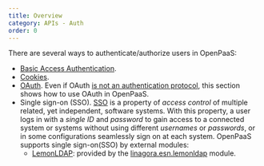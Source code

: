 ```yaml
---
title: Overview
category: APIs - Auth
order: 0
---
```


There are several ways to authenticate/authorize users in OpenPaaS:

- [Basic Access Authentication](/apis/auth/basic).
- [Cookies](/apis/auth/cookies).
- [OAuth](/apis/auth/oauth). Even if OAuth [is not an authentication protocol](https://oauth.net/articles/authentication/), this section shows how to use OAuth in OpenPaaS.
- Single sign-on (SSO). [SSO](https://en.wikipedia.org/wiki/Single_sign-on) is a property of _access control_ of multiple related, yet independent, software systems. With this property, a user logs in with a _single ID_ and _password_ to gain access to a connected system or systems without using different _usernames_ or _passwords_, or in some configurations seamlessly sign on at each system. OpenPaaS supports single sign-on(SSO) by external modules:
  - [LemonLDAP](/apis/auth/lemonldap): provided by the [linagora.esn.lemonldap](https://ci.linagora.com/linagora/lgs/openpaas/linagora.esn.lemonldap) module.
